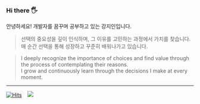### Hi there 🖐️

안녕하세요! 개발자를 꿈꾸며 공부하고 있는 강지인입니다.

> 선택의 중요성을 깊이 인식하며, 그 이유를 고민하는 과정에서 가치를 찾습니다.<br/>
> 매 순간 선택을 통해 성장하고 꾸준히 배워나가고 있습니다.

> I deeply recognize the importance of choices and find value through the process of contemplating their reasons.<br/>
> I grow and continuously learn through the decisions I make at every moment.

---

<a href="https://github.com/JJIIIINN">[![Hits](https://hits.seeyoufarm.com/api/count/incr/badge.svg?url=https%3A%2F%2Fgithub.com%2FJJIIIINN%2Fhit-counter&count_bg=%23000000&title_bg=%23000000&icon=github.svg&icon_color=%23E7E7E7&title=Github&edge_flat=false)](https://hits.seeyoufarm.com)</a>
&nbsp;&nbsp;
<a href="https://mewing-jumpsuit-c9e.notion.site/KANG-JIIN-c13c0380a88d42aba96040fcb635f8b0?pvs=4" target="_blank">
  <img src="https://img.shields.io/badge/Portfolio-fff?style=flat-square&logo=Notion&logoColor=black"/>
</a>
